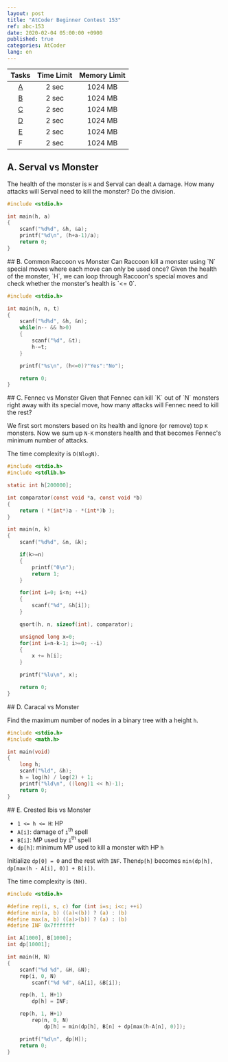 ```yaml
---
layout: post
title: "AtCoder Beginner Contest 153"
ref: abc-153
date: 2020-02-04 05:00:00 +0900
published: true
categories: AtCoder
lang: en
---
```


| Tasks | Time Limit | Memory Limit |
|:-:|:-:|:-:|
|[A](#A)|2 sec|1024 MB|
|[B](#B)|2 sec|1024 MB|
|[C](#C)|2 sec|1024 MB|
|[D](#D)|2 sec|1024 MB|
|[E](#E)|2 sec|1024 MB|
|F|2 sec|1024 MB|

<div class="divider"></div>

## A. Serval vs Monster<a id="A"></a>
The health of the monster is `H` and Serval can dealt `A` damage.
How many attacks will Serval need to kill the monster? Do the division.

```c
#include <stdio.h>

int main(h, a)
{
    scanf("%d%d", &h, &a);
    printf("%d\n", (h+a-1)/a);
    return 0;
}
```

<div class="divider"></div>
## B. Common Raccoon vs Monster <a id="B"></a>
Can Raccoon kill a monster using `N` special moves where each move can only be used once?
Given the health of the monster, `H`, we can loop through Raccoon's special moves and 
check whether the monster's health is `<= 0`.

```c
#include <stdio.h>

int main(h, n, t)
{
    scanf("%d%d", &h, &n);
    while(n-- && h>0)
    {
        scanf("%d", &t);
        h-=t;
    }

    printf("%s\n", (h<=0)?"Yes":"No");

    return 0;
}
```

<div class="divider"></div>
## C. Fennec vs Monster <a id="C"></a>
Given that Fennec can kill `K` out of `N` monsters right away with its special move, 
how many attacks will Fennec need to kill the rest?

We first sort monsters based on its health and ignore (or remove) top `K` monsters.
Now we sum up `N-K` monsters health and that becomes Fennec's minimum number of attacks.

The time complexity is `O(NlogN)`.

```c
#include <stdio.h>
#include <stdlib.h>

static int h[200000];

int comparator(const void *a, const void *b)
{
    return ( *(int*)a - *(int*)b );
}

int main(n, k)
{
    scanf("%d%d", &n, &k);

    if(k>=n) 
    {
        printf("0\n");
        return 1;
    }

    for(int i=0; i<n; ++i)
    {
        scanf("%d", &h[i]);
    }

    qsort(h, n, sizeof(int), comparator);

    unsigned long x=0;
    for(int i=n-k-1; i>=0; --i)
    {
        x += h[i];
    }

    printf("%lu\n", x);

    return 0;
}
```

<div class="divider"></div>
## D. Caracal vs Monster <a id="D"></a>

Find the maximum number of nodes in a binary tree with a height `h`.

```c
#include <stdio.h>
#include <math.h>

int main(void)
{
    long h;
    scanf("%ld", &h);
    h = log(h) / log(2) + 1;
    printf("%ld\n", ((long)1 << h)-1);
    return 0;
}
```

<div class="divider"></div>
## E. Crested Ibis vs Monster <a id="E"></a>  

- `1 <= h <= H`: HP
- `A[i]`: damage of `i`<sup>th</sup> spell
- `B[i]`: MP used by `i`<sup>th</sup> spell
- `dp[h]`: minimum MP used to kill a monster with HP `h`

Initialize `dp[0] = 0` and the rest with `INF`. 
Then`dp[h]` becomes `min(dp[h], dp[max(h - A[i], 0)] + B[i])`.

The time complexity is `(NH)`.

```c
#include <stdio.h>

#define rep(i, s, c) for (int i=s; i<c; ++i)
#define min(a, b) ((a)<(b)) ? (a) : (b)
#define max(a, b) ((a)>(b)) ? (a) : (b)
#define INF 0x7fffffff

int A[1000], B[1000];
int dp[10001];

int main(H, N)
{
    scanf("%d %d", &H, &N);
    rep(i, 0, N)
        scanf("%d %d", &A[i], &B[i]);

    rep(h, 1, H+1)
        dp[h] = INF;

    rep(h, 1, H+1)
        rep(n, 0, N)
            dp[h] = min(dp[h], B[n] + dp[max(h-A[n], 0)]);

    printf("%d\n", dp[H]);
    return 0;
}
```

<!--
<div class="divider"></div>
## F. Silver Fox vs Monster <a id="F"></a>
-- 아직 실력 부족 -- 
-->

